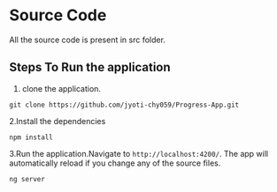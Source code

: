 # Source Code

All the source code is present in src folder.


## Steps To Run the application

 1. clone the application.

`git clone https://github.com/jyoti-chy059/Progress-App.git`


2.Install the dependencies

`npm install`


3.Run the application.Navigate to `http://localhost:4200/`. The app will automatically reload if you change any of the source files.

`ng server` 

